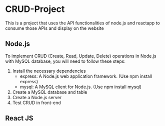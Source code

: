 # CRUD-Project
This is a project that uses the API functionalities of node.js and reactapp to consume those APIs and display on the website
## Node.js
To implement CRUD (Create, Read, Update, Delete) operations in Node.js with MySQL database, you will need to follow these steps:
1. Install the necessary dependencies
   - express: A Node.js web application framework. (Use npm install express)
   - mysql: A MySQL client for Node.js. (Use npm install mysql)
3. Create a MySQL database and table
4. Create a Node.js server
5. Test CRUD in front-end

## React JS
